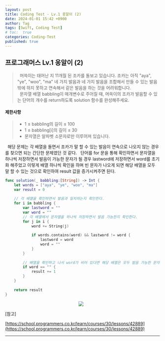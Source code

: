 ```yaml
---
layout: post
title: Coding Test - Lv.1 옹알이 (2)
date: 2024-01-01 15:42 +0900
author: Tag
tags: [Swift, Coding Test]
# toc:  true
categories: Coding-Test
published: true
---
```

<h2> 프로그래머스 Lv.1 옹알이 (2) </h2>

<blockquote>
&nbsp; 머쓱이는 태어난 지 11개월 된 조카를 돌보고 있습니다. 조카는 아직 "aya", "ye", "woo", "ma" 네 가지 발음과 네 가지 발음을 조합해서 만들 수 있는 발음밖에 하지 못하고 연속해서 같은 발음을 하는 것을 어려워합니다. </br>
&nbsp; 문자열 배열 babbling이 매개변수로 주어질 때, 머쓱이의 조카가 발음할 수 있는 단어의 개수를 return하도록 solution 함수를 완성해주세요. </br>
</blockquote>

<h4> 제한사항 </h4>

<blockquote>
<ul>
<li> 1 ≤ babbling의 길이 ≤ 100 </li>
<li> 1 ≤ babbling[i]의 길이 ≤ 30 </li>
<li> 문자열은 알파벳 소문자로만 이루어져 있습니다. </li>
</ul>
</blockquote>

&nbsp; 해당 문제는 각 배열을 돌면서 조카가 말 할 수 있는 발음이 연속으로 나오지 않는 경우를 찾으면 되는 간단한 문제였던 것 같다.
&nbsp; 단어를 for 문을 통해 확인하면서 문자열을 하나씩 저장하면서 발음이 가능한 문자가 될 경우 lastword에 저장하면서 word를 초기화 해주었고 이렇게 배열 하나씩 확인을 하며 빈 문자가 나오게 되면 해당 배열을 모두 말 할 수 있는 것으로 확인하여 result 값을 증가시켜주면 된다.

```swift
func solution(_ babbling:[String]) -> Int {
    let words = ["aya", "ye", "woo", "ma"]
    var result = 0
    
    // 각 배열을 확인하면서 발음과 일치하는지 확인힌다.
    for i in babbling {
        var lastword = ""
        var word = ""
        // 각 배열에서 문자열을 하나씩 저장하면서 발음 가능한지 확인한다.
        for j in i {
            word += String(j)
            
            if words.contains(word) && lastword != word {
                lastword = word
                word = ""
            }
        }
        
        // 배열을 확인하고 나서 word가 비어 있다면 해당 배열은 모두 발음 가능한 문자로 이루어져 있다.
        if word == "" {
            result += 1
        }
    }
    
    return result
}
```

<div style="display: flex; justify-content: center; align-items: center;">
  <img src="https://drive.google.com/uc?export=view&id=1MBr-qukEy6BX6CX6gqtdRh7VNnECgMAZ" style="margin-right: 10px;">
</div>


[참고]

[https://school.programmers.co.kr/learn/courses/30/lessons/42889](https://school.programmers.co.kr/learn/courses/30/lessons/42889)

-----
